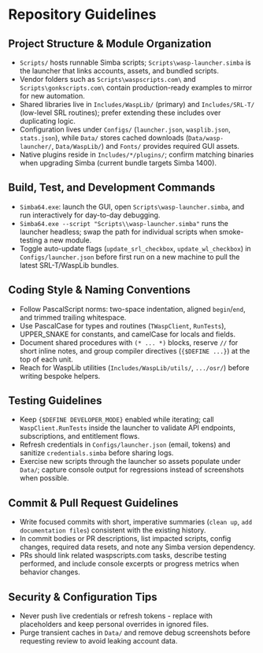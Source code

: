 # Repository Guidelines

## Project Structure & Module Organization
- `Scripts/` hosts runnable Simba scripts; `Scripts\wasp-launcher.simba` is the launcher that links accounts, assets, and bundled scripts.
- Vendor folders such as `Scripts\waspscripts.com\` and `Scripts\gonkscripts.com\` contain production-ready examples to mirror for new automation.
- Shared libraries live in `Includes/WaspLib/` (primary) and `Includes/SRL-T/` (low-level SRL routines); prefer extending these includes over duplicating logic.
- Configuration lives under `Configs/` (`launcher.json`, `wasplib.json`, `stats.json`), while `Data/` stores cached downloads (`Data/wasp-launcher/`, `Data/WaspLib/`) and `Fonts/` provides required GUI assets.
- Native plugins reside in `Includes/*/plugins/`; confirm matching binaries when upgrading Simba (current bundle targets Simba 1400).

## Build, Test, and Development Commands
- `Simba64.exe`: launch the GUI, open `Scripts\wasp-launcher.simba`, and run interactively for day-to-day debugging.
- `Simba64.exe --script "Scripts\\wasp-launcher.simba"` runs the launcher headless; swap the path for individual scripts when smoke-testing a new module.
- Toggle auto-update flags (`update_srl_checkbox`, `update_wl_checkbox`) in `Configs/launcher.json` before first run on a new machine to pull the latest SRL-T/WaspLib bundles.

## Coding Style & Naming Conventions
- Follow PascalScript norms: two-space indentation, aligned `begin`/`end`, and trimmed trailing whitespace.
- Use PascalCase for types and routines (`TWaspClient`, `RunTests`), UPPER_SNAKE for constants, and camelCase for locals and fields.
- Document shared procedures with `(* ... *)` blocks, reserve `//` for short inline notes, and group compiler directives (`{$DEFINE ...}`) at the top of each unit.
- Reach for WaspLib utilities (`Includes/WaspLib/utils/`, `.../osr/`) before writing bespoke helpers.

## Testing Guidelines
- Keep `{$DEFINE DEVELOPER_MODE}` enabled while iterating; call `WaspClient.RunTests` inside the launcher to validate API endpoints, subscriptions, and entitlement flows.
- Refresh credentials in `Configs/launcher.json` (email, tokens) and sanitize `credentials.simba` before sharing logs.
- Exercise new scripts through the launcher so assets populate under `Data/`; capture console output for regressions instead of screenshots when possible.

## Commit & Pull Request Guidelines
- Write focused commits with short, imperative summaries (`clean up`, `add documentation files`) consistent with the existing history.
- In commit bodies or PR descriptions, list impacted scripts, config changes, required data resets, and note any Simba version dependency.
- PRs should link related waspscripts.com tasks, describe testing performed, and include console excerpts or progress metrics when behavior changes.

## Security & Configuration Tips
- Never push live credentials or refresh tokens - replace with placeholders and keep personal overrides in ignored files.
- Purge transient caches in `Data/` and remove debug screenshots before requesting review to avoid leaking account data.
